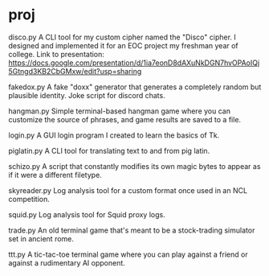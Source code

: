 # proj

disco.py
A CLI tool for my custom cipher named the "Disco" cipher. I designed and implemented it for an EOC project my freshman year of college.
Link to presentation: https://docs.google.com/presentation/d/1ia7eonD8dAXuNkDGN7hvOPAoIQj5Gtngd3KB2CbGMxw/edit?usp=sharing

fakedox.py
A fake "doxx" generator that generates a completely random but plausible identity. Joke script for discord chats.

hangman.py
Simple terminal-based hangman game where you can customize the source of phrases, and game results are saved to a file.

login.py
A GUI login program I created to learn the basics of Tk.

piglatin.py
A CLI tool for translating text to and from pig latin.

schizo.py
A script that constantly modifies its own magic bytes to appear as if it were a different filetype.

skyreader.py
Log analysis tool for a custom format once used in an NCL competition.

squid.py
Log analysis tool for Squid proxy logs.

trade.py
An old terminal game that's meant to be a stock-trading simulator set in ancient rome.

ttt.py
A tic-tac-toe terminal game where you can play against a friend or against a rudimentary AI opponent.
